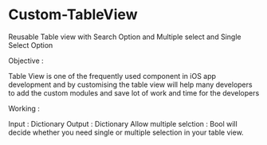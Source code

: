 # Custom-TableView
Reusable Table view with Search Option and Multiple select and Single Select Option

Objective :

  Table View is one of the frequently used component in iOS app development and by customising the table view will help many developers to add the custom modules and save lot of work and time for the developers
  
Working :

Input : Dictionary
Output : Dictionary
Allow multiple selction : Bool will decide whether you need single or multiple selection in your table view.
